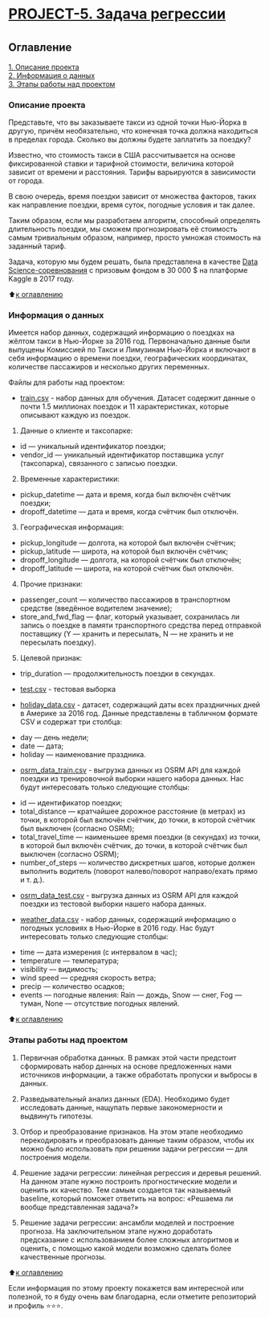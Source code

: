 # [<h4>PROJECT-5. Задача регрессии</h4>]([https://github.com/Pupsova/course_data_science/blob/main/PROJECT-5_EDA/project_5.ipynb](https://github.com/Pupsova/course_data_science/blob/main/PROJECT-5_%D0%97%D0%B0%D0%B4%D0%B0%D1%87%D0%B0_%D1%80%D0%B5%D0%B3%D1%80%D0%B5%D1%81%D1%81%D0%B8%D0%B8/project_5.ipynb))


## Оглавление  
[1. Описание проекта](#Описание-проекта)   
[2. Информация о данных](#Краткая-информация-о-данных)  
[3. Этапы работы над проектом](#Этапы-работы-над-проектом)

### Описание проекта    

Представьте, что вы заказываете такси из одной точки Нью-Йорка в другую, причём необязательно, что конечная точка должна находиться в пределах города. Сколько вы должны будете заплатить за поездку?

Известно, что стоимость такси в США рассчитывается на основе фиксированной ставки и тарифной стоимости, величина которой зависит от времени и расстояния. Тарифы варьируются в зависимости от города.

В свою очередь, время поездки зависит от множества факторов, таких как направление поездки, время суток, погодные условия и так далее.

Таким образом, если мы разработаем алгоритм, способный определять длительность поездки, мы сможем прогнозировать её стоимость самым тривиальным образом, например, просто умножая стоимость на заданный тариф.

Задача, которую мы будем решать, была представлена в качестве [Data Science-соревнования](https://www.kaggle.com/competitions/nyc-taxi-trip-duration/) с призовым фондом в 30 000 $ на платформе Kaggle в 2017 году.

:arrow_up:[к оглавлению](#Оглавление)


### Информация о данных

Имеется набор данных, содержащий информацию о поездках на жёлтом такси в Нью-Йорке за 2016 год. Первоначально данные были выпущены Комиссией по Такси и Лимузинам Нью-Йорка и включают в себя информацию о времени поездки, географических координатах, количестве пассажиров и несколько других переменных.

Файлы для работы над проектом:

- [train.csv](https://drive.google.com/file/d/1X_EJEfERiXki0SKtbnCL9JDv49Go14lF/view?usp=sharing) - набор данных для обучения.
Датасет содержит данные о почти 1.5 миллионах поездок и 11 характеристиках, которые описывают каждую из поездок.
1. Данные о клиенте и таксопарке:
* id — уникальный идентификатор поездки;
* vendor_id — уникальный идентификатор поставщика услуг (таксопарка), связанного с записью поездки.

2. Временные характеристики:
* pickup_datetime — дата и время, когда был включён счётчик поездки;
* dropoff_datetime — дата и время, когда счётчик был отключён.

3. Географическая информация:
* pickup_longitude — долгота, на которой был включён счётчик;
* pickup_latitude — широта, на которой был включён счётчик;
* dropoff_longitude — долгота, на которой счётчик был отключён;
* dropoff_latitude — широта, на которой счётчик был отключён.

4. Прочие признаки:
* passenger_count — количество пассажиров в транспортном средстве (введённое водителем значение);
* store_and_fwd_flag — флаг, который указывает, сохранилась ли запись о поездке в памяти транспортного средства перед отправкой поставщику (Y — хранить и пересылать, N — не хранить и не пересылать поездку).

5. Целевой признак:
* trip_duration — продолжительность поездки в секундах.

- [test.csv](https://drive.google.com/file/d/1C2N2mfONpCVrH95xHJjMcueXvvh_-XYN/view?usp=sharing) - тестовая выборка

- [holiday_data.csv](https://lms-cdn.skillfactory.ru/assets/courseware/v1/33bd8d5f6f2ba8d00e2ce66ed0a9f510/asset-v1:SkillFactory+DST-3.0+28FEB2021+type@asset+block/holiday_data.csv) - датасет, содержащий даты всех праздничных дней в Америке за 2016 год.
Данные представлены в табличном формате CSV и содержат три столбца:
* day — день недели;
* date — дата;
* holiday — наименование праздника.

- [osrm_data_train.csv](https://drive.google.com/file/d/1ecWjor7Tn3HP7LEAm5a0B_wrIfdcVGwR/view?usp=sharing) - выгрузка данных из OSRM API для каждой поездки из тренировочной выборки нашего набора данных.
Нас будут интересовать только следующие столбцы:

* id — идентификатор поездки;
* total_distance — кратчайшее дорожное расстояние (в метрах) из точки, в которой был включён счётчик, до точки, в которой счётчик был выключен (согласно OSRM);
* total_travel_time — наименьшее время поездки (в секундах) из точки, в которой был включён счётчик, до точки, в которой счётчик был выключен (согласно OSRM);
* number_of_steps — количество дискретных шагов, которые должен выполнить водитель (поворот налево/поворот направо/ехать прямо и т. д.).

- [osrm_data_test.csv](https://drive.google.com/file/d/1wCoS-yOaKFhd1h7gZ84KL9UwpSvtDoIA/view?usp=sharing) - выгрузка данных из OSRM API для каждой поездки из тестовой выборки нашего набора данных.

- [weather_data.csv](https://lms-cdn.skillfactory.ru/assets/courseware/v1/0f6abf84673975634c33b0689851e8cc/asset-v1:SkillFactory+DST-3.0+28FEB2021+type@asset+block/weather_data.zip) - набор данных, содержащий информацию о погодных условиях в Нью-Йорке в 2016 году.
Нас будут интересовать только следующие столбцы:

* time — дата измерения (с интервалом в час);
* temperature — температура;
* visibility — видимость;
* wind speed — средняя скорость ветра;
* precip — количество осадков;
* events — погодные явления: Rain — дождь, Snow — снег, Fog — туман, None — отсутствие погодных явлений.


:arrow_up:[к оглавлению](#Оглавление)


### Этапы работы над проектом

1. Первичная обработка данных.
В рамках этой части предстоит сформировать набор данных на основе предложенных нами источников информации, а также обработать пропуски и выбросы в данных.

2. Разведывательный анализ данных (EDA).
Необходимо будет исследовать данные, нащупать первые закономерности и выдвинуть гипотезы.

3. Отбор и преобразование признаков.
На этом этапе необходимо перекодировать и преобразовать данные таким образом, чтобы их можно было использовать при решении задачи регрессии — для построения модели.

4. Решение задачи регрессии: линейная регрессия и деревья решений.
На данном этапе нужно построить прогностические модели и оценить их качество. Тем самым создается так называемый baseline, который поможет ответить на вопрос: «Решаема ли вообще представленная задача?»

5. Решение задачи регрессии: ансамбли моделей и построение прогноза.
На заключительном этапе нужно доработать предсказание с использованием более сложных алгоритмов и оценить, с помощью какой модели возможно сделать более качественные прогнозы.

:arrow_up:[к оглавлению](#Оглавление)

Если информация по этому проекту покажется вам интересной или полезной, то я буду очень вам благодарна, если отметите репозиторий и профиль ⭐️⭐️⭐️.
